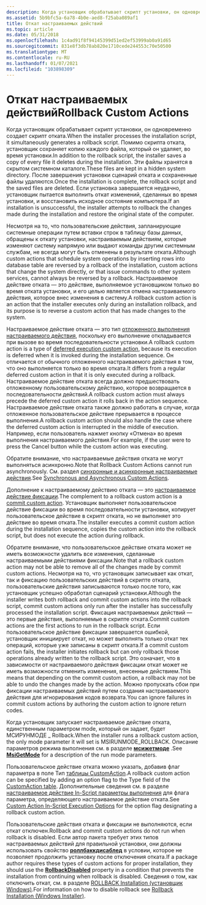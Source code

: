 ```yaml
---
description: Когда установщик обрабатывает скрипт установки, он одновременно создает скрипт отката.
ms.assetid: 5b9bfc5a-6a78-4b0e-aed8-f25aba089af1
title: Откат настраиваемых действий
ms.topic: article
ms.date: 05/31/2018
ms.openlocfilehash: 1c4ad91f8f94145399d51ed2ef53999ab0a91d65
ms.sourcegitcommit: 831e8f3db78ab820e1710cede244553c70e50500
ms.translationtype: MT
ms.contentlocale: ru-RU
ms.lasthandoff: 01/07/2021
ms.locfileid: "103898309"
---
```

# <a name="rollback-custom-actions"></a><span data-ttu-id="0eff6-103">Откат настраиваемых действий</span><span class="sxs-lookup"><span data-stu-id="0eff6-103">Rollback Custom Actions</span></span>

<span data-ttu-id="0eff6-104">Когда установщик обрабатывает скрипт установки, он одновременно создает скрипт отката.</span><span class="sxs-lookup"><span data-stu-id="0eff6-104">When the installer processes the installation script, it simultaneously generates a rollback script.</span></span> <span data-ttu-id="0eff6-105">Помимо скрипта отката, установщик сохраняет копию каждого файла, который он удаляет, во время установки.</span><span class="sxs-lookup"><span data-stu-id="0eff6-105">In addition to the rollback script, the installer saves a copy of every file it deletes during the installation.</span></span> <span data-ttu-id="0eff6-106">Эти файлы хранятся в скрытом системном каталоге.</span><span class="sxs-lookup"><span data-stu-id="0eff6-106">These files are kept in a hidden system directory.</span></span> <span data-ttu-id="0eff6-107">После завершения установки сценарий отката и сохраненные файлы удаляются.</span><span class="sxs-lookup"><span data-stu-id="0eff6-107">Once the installation is complete, the rollback script and the saved files are deleted.</span></span> <span data-ttu-id="0eff6-108">Если установка завершается неудачно, установщик пытается выполнить откат изменений, сделанных во время установки, и восстановить исходное состояние компьютера.</span><span class="sxs-lookup"><span data-stu-id="0eff6-108">If an installation is unsuccessful, the installer attempts to rollback the changes made during the installation and restore the original state of the computer.</span></span>

<span data-ttu-id="0eff6-109">Несмотря на то, что пользовательские действия, запланирующие системные операции путем вставки строк в таблицу базы данных, обращены к откату установки, настраиваемым действиям, которые изменяют систему напрямую или выдают команды другим системным службам, не всегда могут быть отменены в результате отката.</span><span class="sxs-lookup"><span data-stu-id="0eff6-109">Although custom actions that schedule system operations by inserting rows into database table are reversed by a rollback of the installation, custom actions that change the system directly, or that issue commands to other system services, cannot always be reversed by a rollback.</span></span> <span data-ttu-id="0eff6-110">Настраиваемое действие отката — это действие, выполняемое установщиком только во время отката установки, и его целью является отмена настраиваемого действия, которое внес изменения в систему.</span><span class="sxs-lookup"><span data-stu-id="0eff6-110">A rollback custom action is an action that the installer executes only during an installation rollback, and its purpose is to reverse a custom action that has made changes to the system.</span></span>

<span data-ttu-id="0eff6-111">Настраиваемое действие отката — это тип [отложенного выполнения настраиваемого действия](deferred-execution-custom-actions.md), поскольку его выполнение откладывается при вызове во время последовательности установки.</span><span class="sxs-lookup"><span data-stu-id="0eff6-111">A rollback custom action is a type of [deferred execution custom action](deferred-execution-custom-actions.md), because its execution is deferred when it is invoked during the installation sequence.</span></span> <span data-ttu-id="0eff6-112">Он отличается от обычного отложенного настраиваемого действия в том, что оно выполняется только во время отката.</span><span class="sxs-lookup"><span data-stu-id="0eff6-112">It differs from a regular deferred custom action in that it is only executed during a rollback.</span></span> <span data-ttu-id="0eff6-113">Настраиваемое действие отката всегда должно предшествовать отложенному пользовательскому действию, которое возвращается в последовательности действий.</span><span class="sxs-lookup"><span data-stu-id="0eff6-113">A rollback custom action must always precede the deferred custom action it rolls back in the action sequence.</span></span> <span data-ttu-id="0eff6-114">Настраиваемое действие отката также должно работать в случае, когда отложенное пользовательское действие прерывается в процессе выполнения.</span><span class="sxs-lookup"><span data-stu-id="0eff6-114">A rollback custom action should also handle the case where the deferred custom action is interrupted in the middle of execution.</span></span> <span data-ttu-id="0eff6-115">Например, если пользователь нажмет кнопку «Отмена» во время выполнения настраиваемого действия.</span><span class="sxs-lookup"><span data-stu-id="0eff6-115">For example, if the user were to press the Cancel button while the custom action was executing.</span></span>

<span data-ttu-id="0eff6-116">Обратите внимание, что настраиваемые действия отката не могут выполняться асинхронно.</span><span class="sxs-lookup"><span data-stu-id="0eff6-116">Note that Rollback Custom Actions cannot run asynchronously.</span></span> <span data-ttu-id="0eff6-117">См. раздел [синхронные и асинхронные настраиваемые действия](synchronous-and-asynchronous-custom-actions.md).</span><span class="sxs-lookup"><span data-stu-id="0eff6-117">See [Synchronous and Asynchronous Custom Actions](synchronous-and-asynchronous-custom-actions.md).</span></span>

<span data-ttu-id="0eff6-118">Дополнение к настраиваемому действию отката — это [настраиваемое действие фиксации](commit-custom-actions.md).</span><span class="sxs-lookup"><span data-stu-id="0eff6-118">The complement to a rollback custom action is a [commit custom action](commit-custom-actions.md).</span></span> <span data-ttu-id="0eff6-119">Установщик выполняет пользовательское действие фиксации во время последовательности установки, копирует пользовательское действие в скрипт отката, но не выполняет это действие во время отката.</span><span class="sxs-lookup"><span data-stu-id="0eff6-119">The installer executes a commit custom action during the installation sequence, copies the custom action into the rollback script, but does not execute the action during rollback.</span></span>

<span data-ttu-id="0eff6-120">Обратите внимание, что пользовательское действие отката может не иметь возможности удалить все изменения, сделанные настраиваемыми действиями фиксации.</span><span class="sxs-lookup"><span data-stu-id="0eff6-120">Note that a rollback custom action may not be able to remove all of the changes made by commit custom actions.</span></span> <span data-ttu-id="0eff6-121">Несмотря на то, что установщик записывает как откат, так и фиксацию пользовательских действий в скрипте отката, пользовательские действия записываются только после того, как установщик успешно обработал сценарий установки.</span><span class="sxs-lookup"><span data-stu-id="0eff6-121">Although the installer writes both rollback and commit custom actions into the rollback script, commit custom actions only run after the installer has successfully processed the installation script.</span></span> <span data-ttu-id="0eff6-122">Фиксация настраиваемых действий — это первые действия, выполняемые в скрипте отката.</span><span class="sxs-lookup"><span data-stu-id="0eff6-122">Commit custom actions are the first actions to run in the rollback script.</span></span> <span data-ttu-id="0eff6-123">Если пользовательское действие фиксации завершается ошибкой, установщик инициирует откат, но может выполнять только откат тех операций, которые уже записаны в скрипт отката.</span><span class="sxs-lookup"><span data-stu-id="0eff6-123">If a commit custom action fails, the installer initiates rollback but can only rollback those operations already written to the rollback script.</span></span> <span data-ttu-id="0eff6-124">Это означает, что в зависимости от настраиваемого действия фиксации откат может не иметь возможности отменить изменения, внесенные действием.</span><span class="sxs-lookup"><span data-stu-id="0eff6-124">This means that depending on the commit custom action, a rollback may not be able to undo the changes made by the action.</span></span> <span data-ttu-id="0eff6-125">Можно пропускать сбои при фиксации настраиваемых действий путем создания настраиваемого действия для игнорирования кодов возврата.</span><span class="sxs-lookup"><span data-stu-id="0eff6-125">You can ignore failures in commit custom actions by authoring the custom action to ignore return codes.</span></span>

<span data-ttu-id="0eff6-126">Когда установщик запускает настраиваемое действие отката, единственным параметром mode, который он задает, будет МСИРУНМОДЕ \_ Rollback.</span><span class="sxs-lookup"><span data-stu-id="0eff6-126">When the installer runs a rollback custom action, the only mode parameter it will set is MSIRUNMODE\_ROLLBACK.</span></span> <span data-ttu-id="0eff6-127">Описание параметров режима выполнения см. в разделе [**мсижетмоде**](/windows/desktop/api/Msiquery/nf-msiquery-msigetmode) .</span><span class="sxs-lookup"><span data-stu-id="0eff6-127">See [**MsiGetMode**](/windows/desktop/api/Msiquery/nf-msiquery-msigetmode) for a description of the run mode parameters.</span></span>

<span data-ttu-id="0eff6-128">Пользовательское действие отката можно указать, добавив флаг параметра в поле Тип [таблицы CustomAction](customaction-table.md).</span><span class="sxs-lookup"><span data-stu-id="0eff6-128">A rollback custom action can be specified by adding an option flag to the Type field of the [CustomAction table](customaction-table.md).</span></span> <span data-ttu-id="0eff6-129">Дополнительные сведения см. в разделе [настраиваемое действие In-Script параметры выполнения](custom-action-in-script-execution-options.md) для флага параметра, определяющего настраиваемое действие отката.</span><span class="sxs-lookup"><span data-stu-id="0eff6-129">See [Custom Action In-Script Execution Options](custom-action-in-script-execution-options.md) for the option flag designating a rollback custom action.</span></span>

<span data-ttu-id="0eff6-130">Пользовательские действия отката и фиксации не выполняются, если откат отключен.</span><span class="sxs-lookup"><span data-stu-id="0eff6-130">Rollback and commit custom actions do not run when rollback is disabled.</span></span> <span data-ttu-id="0eff6-131">Если автор пакета требует этих типов настраиваемых действий для правильной установки, они должны использовать свойство [**роллбаккдисаблед**](rollbackdisabled.md) в условии, которое не позволяет продолжить установку после отключения отката.</span><span class="sxs-lookup"><span data-stu-id="0eff6-131">If a package author requires these types of custom actions for proper installation, they should use the [**RollbackDisabled**](rollbackdisabled.md) property in a condition that prevents the installation from continuing when rollback is disabled.</span></span> <span data-ttu-id="0eff6-132">Сведения о том, как отключить откат, см. в разделе [ROLLBACK Installation (установщик Windows)](rollback-installation.md).</span><span class="sxs-lookup"><span data-stu-id="0eff6-132">For information on how to disable rollback see [Rollback Installation (Windows Installer)](rollback-installation.md).</span></span>

 

 



